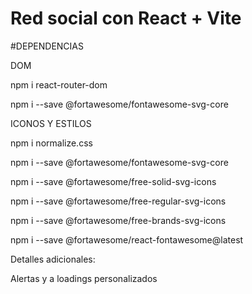 # Red social con React + Vite

#DEPENDENCIAS 

DOM 

npm i react-router-dom

npm i --save @fortawesome/fontawesome-svg-core

ICONOS Y ESTILOS 

npm i normalize.css

npm i --save @fortawesome/fontawesome-svg-core

npm i --save @fortawesome/free-solid-svg-icons

npm i --save @fortawesome/free-regular-svg-icons

npm i --save @fortawesome/free-brands-svg-icons

npm i --save @fortawesome/react-fontawesome@latest

Detalles adicionales:

Alertas y a loadings personalizados




